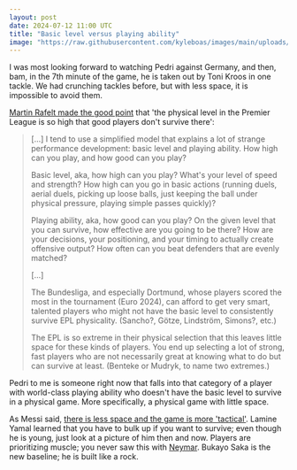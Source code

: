 ```yaml
---
layout: post
date: 2024-07-12 11:00 UTC
title: "Basic level versus playing ability"
image: "https://raw.githubusercontent.com/kyleboas/images/main/uploads/2024/07/09/Image-09Jul2024_02:22:49.png"
---
```


I was most looking forward to watching Pedri against Germany, and then, bam, in the 7th minute of the game, he is taken out by Toni Kroos in one tackle. We had crunching tackles before, but with less space, it is impossible to avoid them.

<!---more--->  

[Martin Rafelt made the good point](https://x.com/martinrafelt/status/1809201925952242109?s=46&t=YC8lQJTh43E_mBQW40Ct2g) that 'the physical level in the Premier League is so high that good players don't survive there':

>  [...] I tend to use a simplified model that explains a lot of strange performance development: basic level and playing ability. How high can you play, and how good can you play?
>  
> Basic level, aka, how high can you play? What's your level of speed and strength? How high can you go in basic actions (running duels, aerial duels, picking up loose balls, just keeping the ball under physical pressure, playing simple passes quickly)?
> 
> Playing ability, aka, how good can you play? On the given level that you can survive, how effective are you going to be there? How are your decisions, your positioning, and your timing to actually create offensive output? How often can you beat defenders that are evenly matched?
>
> [...]
> 
> The Bundesliga, and especially Dortmund, whose players scored the most in the tournament (Euro 2024), can afford to get very smart, talented players who might not have the basic level to consistently survive EPL physicality. (Sancho?, Götze, Lindström, Simons?, etc.)
> 
> The EPL is so extreme in their physical selection that this leaves little space for these kinds of players. You end up selecting a lot of strong, fast players who are not necessarily great at knowing what to do but can survive at least. (Benteke or Mudryk, to name two extremes.)

Pedri to me is someone right now that falls into that category of a player with world-class playing ability who doesn't have the basic level to survive in a physical game. More specifically, a physical game with little space. 

As Messi said, [there is less space and the game is more 'tactical'](https://tacticsjournal.com/2024/06/28/lionel-messi-says-football-is-too-tactical/). Lamine Yamal learned that you have to bulk up if you want to survive; even though he is young, just look at a picture of him then and now. Players are prioritizing muscle; you never saw this with [Neymar](https://youtu.be/ob-hr4_Znb8?si=yaATbafz-PuZ8muJ). Bukayo Saka is the new baseline; he is built like a rock.